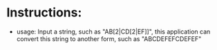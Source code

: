 # Instructions:
* usage: Input a string, such as "AB[2|CD[2|EF]]", this application can convert this string to another form, such as "ABCDEFEFCDEFEF"